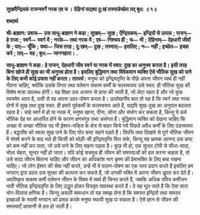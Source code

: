 **सुखमैन्द्रियकं राजन्स्वर्गे नरक एव च ।** **देहिनां यद्यथा दु:खं तस्मान्नेच्छेत तद् बुध: ॥ १॥** 

**शब्दार्थ** 

**श्री-ब्राह्मण: उवाच—** **उस साधु-ब्राह्मण ने कहा** **; सुखम्—** **सुख** **; ऐन्द्रियकम्—** **इन्द्रियों से उत्पन्न** **; राजन्—** **हे राजा** **; स्वर्गे—** **स्वर्ग** **में** **; नरके—** **तथा नरक में** **; एव—** **निश्चय ही** **; च—** **भी** **; देहिनाम्—** **देहधारी जीवों के** **; यत्—** **चूँकि** **; यथा—** **जिस तरह** **; दु:खम्—** **दुख** **; तस्मात्—** **इसलिए** **; न—** **नहीं** **; इच्छेत—** **इच्छा करे** **; तत्—** **वह** **; बुध:—** **जाननहारा।** **.** 

**साधु-ब्राह्मण ने कहा : हे राजन्, देहधारी जीव स्वर्ग या नरक में स्वत: दुख का अनुभव** **करता है। इसी तरह बिना खोजे ही सुख का भी अनुभव होता है। इसलिए बुद्धिमान तथा** **विवेकवान व्यक्ति ऐसे भौतिक सुख को पाने के लिए कभी कोई प्रयास नहीं करता।** **तात्पर्य :** मनुष्य को इन्द्रियतृप्ति के पीछे अपना जीवन व्यर्थ ही नहीं गँवाना चाहिए, क्योंकि उसके विगत तथा वर्तमान सकाम कर्मों के फलस्वरूप उसे स्वत: ही भौतिक सुख की विशेष मात्रा उपलब्ध होगी। यह शिक्षा उस अजगर से प्राप्त की जाती है, जो लेटा रहता है और जो कुछ स्वयमेव आता है, उसी से वह अपना उदर-पोषण करता है। उल्लेखनीय बात तो यह है कि स्वर्ग तथा नरक दोनों में सुख तथा दुख स्वत: ही हमारे पूर्वकर्मों के फलस्वरूप आते हैं, यद्यपि सुख-दुख का अनुपात बदलता रहता है। चाहे स्वर्ग में हो या नरक में, मनुष्य खाना, पीना, सोना और संभोग कर सकता है, किन्तु ये कर्म भौतिक देह पर आधारित होने के कारण क्षणभंगुर तथा असंगत हैं। बुद्धिमान व्यक्ति को देखना चाहिए कि अच्छा से अच्छा भौतिक पद भी ईश्वर-भकि्त के क्षेत्र से बाहर किये गये पिछले अवैध कर्मों के लिए दंडस्वरूप हैं। बद्धजीव को स्वल्प सुख पाने के लिए घोर कष्ट सहने पड़ते हैं। विपत्ति तथा दिखावे से पूर्ण भौतिक जीवन में संघर्ष करने के बाद भले ही किसी को थोड़ी-सी इन्द्रियतृप्ति मिल सके, किन्तु यह भ्रामक आनन्द उस कष्ट को कम नहीं कर पाता, जो उसे पाने के लिए सहना पड़ता है। कुछ भी हो, एक सुन्दर टोपी से सीधा-सादा, भोला चेहरा, सुन्दर नहीं हो जाता। यदि कोई सचमुच ही जीवन की समस्याओं को हल करना चाहता है, तो उसे सादा जीवन बिताना चाहिए और जीवन का अधिकांश भाग कृष्ण की प्रेमाभक्ति के लिए बचा रखना चाहिए। जो लोग ईश्वर की सेवा नहीं करते, उन्हें भी वे पालन-पोषण का एक स्तर प्रदान करते हैं इसलिए हम भगवान् द्वारा प्रदत्त उस सुरक्षा की कल्पना कर सकते हैं, जो उनकी भक्ति में अपना जीवन अॢपत कर देते हैं। अपरिष्कृत सकाम कर्मी वर्तमान जीवन के विषय में व्यर्थ ही चिन्ता करते हैं, जबकि अधिक पवित्र कर्मीजन भावी भौतिक इन्द्रियतृप्ति के लिए उद्धृत होकर विस्तृत व्यवस्था करते हैं। वे यह भूल जाते हैं कि ऐसा सारा भोग-विलास क्षणिक है। किन्तु असली समाधान तो यह समझ लेना है कि समस्त इन्द्रियों तथा समस्त इच्छाओं के स्वामी भगवान् को प्रसन्न करके मनुष्य स्थायी सुख पा सकता है। ऐसे ज्ञान से जीवन की समस्याएँ आसानी से हल हो जाती हैं।  